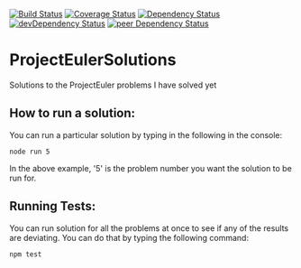 [![Build Status](https://travis-ci.org/myTerminal/ProjectEulerSolutions.svg?branch=master)](https://travis-ci.org/myTerminal/ProjectEulerSolutions)
[![Coverage Status](https://img.shields.io/coveralls/myTerminal/ProjectEulerSolutions.svg)](https://coveralls.io/r/myTerminal/ProjectEulerSolutions?branch=master)
[![Dependency Status](https://david-dm.org/myTerminal/ProjectEulerSolutions.svg)](https://david-dm.org/myTerminal/ProjectEulerSolutions)
[![devDependency Status](https://david-dm.org/myTerminal/ProjectEulerSolutions/dev-status.svg)](https://david-dm.org/myTerminal/ProjectEulerSolutions#info=devDependencies)
[![peer Dependency Status](https://david-dm.org/myTerminal/ProjectEulerSolutions/peer-status.svg)](https://david-dm.org/myTerminal/ProjectEulerSolutions#info=peerDependencies)

ProjectEulerSolutions
=====================

Solutions to the ProjectEuler problems I have solved yet

How to run a solution:
----------------------
You can run a particular solution by typing in the following in the console:

    node run 5

In the above example, '5' is the problem number you want the solution to be run for.

Running Tests:
--------------
You can run solution for all the problems at once to see if any of the results are deviating. You can do that by typing the following command:

    npm test
